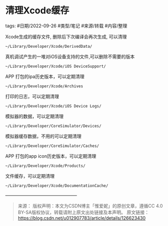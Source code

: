 # 清理Xcode缓存


tags: #日期/2022-09-26 #类型/笔记 #来源/转载 #内容/整理 


Xcode生成的缓存文件, 删除后下次编译会再次生成, 可以清理

`~/Library/Developer/Xcode/DerivedData/`

真机调试产生的一堆对iOS设备支持的文件,可以删除不需要的版本

`~/Library/Developer/Xcode/iOS DeviceSupport/`

APP 打包的ipa历史版本，可以定期清理

`~/Library/Developer/Xcode/Archives`

打印的日志，可以定期清理

`~/Library/Developer/Xcode/iOS Device Logs/`

模拟器的数据，可以定期清理

`~/Library/Developer/CoreSimulator/Devices/`

模拟器缓存数据，不用的可以定期清理

`~/Library/Developer/CoreSimulator/Caches/`

 APP 打包的app icon历史版本，可以定期清理

`~/Library/Developer/Xcode/Products/`

文件缓存，可以定期清理

`~/Library/Developer/Xcode/DocumentationCache/`


————————————————

> 来源：
版权声明：本文为CSDN博主「惟爱妮」的原创文章，遵循CC 4.0 BY-SA版权协议，转载请附上原文出处链接及本声明。
原文链接：https://blog.csdn.net/u012907783/article/details/126623430